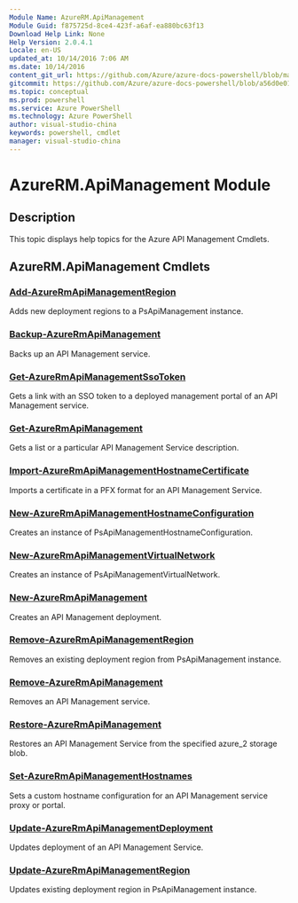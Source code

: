 ```yaml
---
Module Name: AzureRM.ApiManagement
Module Guid: f875725d-8ce4-423f-a6af-ea880bc63f13
Download Help Link: None
Help Version: 2.0.4.1
Locale: en-US
updated_at: 10/14/2016 7:06 AM
ms.date: 10/14/2016
content_git_url: https://github.com/Azure/azure-docs-powershell/blob/master/azureps-cmdlets-docs/ResourceManager/AzureRM.ApiManagement/v1.0/CmdletMDs/AzureRM.ApiManagement.md
gitcommit: https://github.com/Azure/azure-docs-powershell/blob/a56d0e01e65c2c33aa2af13dd29addc94ead6e88/azureps-cmdlets-docs/ResourceManager/AzureRM.ApiManagement/v1.0/CmdletMDs/AzureRM.ApiManagement.md
ms.topic: conceptual
ms.prod: powershell
ms.service: Azure PowerShell
ms.technology: Azure PowerShell
author: visual-studio-china
keywords: powershell, cmdlet
manager: visual-studio-china
---
```


# AzureRM.ApiManagement Module
## Description
This topic displays help topics for the Azure API Management Cmdlets. 

## AzureRM.ApiManagement Cmdlets
### [Add-AzureRmApiManagementRegion](Add-AzureRmApiManagementRegion.md)
Adds new deployment regions to a PsApiManagement instance.


### [Backup-AzureRmApiManagement](Backup-AzureRmApiManagement.md)
Backs up an API Management service.


### [Get-AzureRmApiManagementSsoToken](Get-AzureRmApiManagementSsoToken.md)
Gets a link with an SSO token to a deployed management portal of an API Management service.


### [Get-AzureRmApiManagement](Get-AzureRmApiManagement.md)
Gets a list or a particular API Management Service description.


### [Import-AzureRmApiManagementHostnameCertificate](Import-AzureRmApiManagementHostnameCertificate.md)
Imports a certificate in a PFX format for an API Management Service.


### [New-AzureRmApiManagementHostnameConfiguration](New-AzureRmApiManagementHostnameConfiguration.md)
Creates an instance of PsApiManagementHostnameConfiguration.


### [New-AzureRmApiManagementVirtualNetwork](New-AzureRmApiManagementVirtualNetwork.md)
Creates an instance of PsApiManagementVirtualNetwork.


### [New-AzureRmApiManagement](New-AzureRmApiManagement.md)
Creates an API Management deployment.


### [Remove-AzureRmApiManagementRegion](Remove-AzureRmApiManagementRegion.md)
Removes an existing deployment region from PsApiManagement instance.


### [Remove-AzureRmApiManagement](Remove-AzureRmApiManagement.md)
Removes an API Management service.


### [Restore-AzureRmApiManagement](Restore-AzureRmApiManagement.md)
Restores an API Management Service from the specified azure_2 storage blob.


### [Set-AzureRmApiManagementHostnames](Set-AzureRmApiManagementHostnames.md)
Sets a custom hostname configuration for an API Management service proxy or portal.


### [Update-AzureRmApiManagementDeployment](Update-AzureRmApiManagementDeployment.md)
Updates deployment of an API Management Service.


### [Update-AzureRmApiManagementRegion](Update-AzureRmApiManagementRegion.md)
Updates existing deployment region in PsApiManagement instance.




